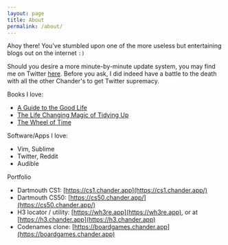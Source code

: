 ```yaml
---
layout: page
title: About
permalink: /about/
---
```


Ahoy there! You've stumbled upon one of the more useless but entertaining blogs out on the internet `:)`

Should you desire a more minute-by-minute update system, you may find me on Twitter [here](https://twitter.com/chander).
Before you ask, I did indeed have a battle to the death with all the other Chander's to get Twitter supremacy.

Books I love:
* [A Guide to the Good Life](https://www.amazon.com/Guide-Good-Life-Ancient-Stoic/dp/1522632735)
* [The Life Changing Magic of Tidying Up](https://www.amazon.com/Life-Changing-Magic-Tidying-Decluttering-Organizing/dp/1607747308)
* [The Wheel of Time](https://www.amazon.com/Wheel-Time-14-Book/dp/B00VZIF6VO)

Software/Apps I love:
* Vim, Sublime
* Twitter, Reddit
* Audible

Portfolio
* Dartmouth CS1: [https://cs1.chander.app](https://cs1.chander.app/)
* Dartmouth CS50: [https://cs50.chander.app/](https://cs50.chander.app/)
* H3 locator / utility: [https://wh3re.app](https://wh3re.app), or at [https://h3.chander.app](https://h3.chander.app)
* Codenames clone: [https://boardgames.chander.app](https://boardgames.chander.app)
